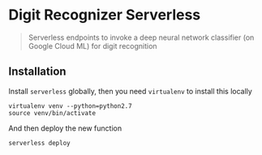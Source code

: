 # Digit Recognizer Serverless
> Serverless endpoints to invoke a deep neural network classifier (on Google Cloud ML) for digit recognition

## Installation

Install `serverless` globally, then you need `virtualenv` to install this locally

	virtualenv venv --python=python2.7
	source venv/bin/activate

And then deploy the new function

    serverless deploy


